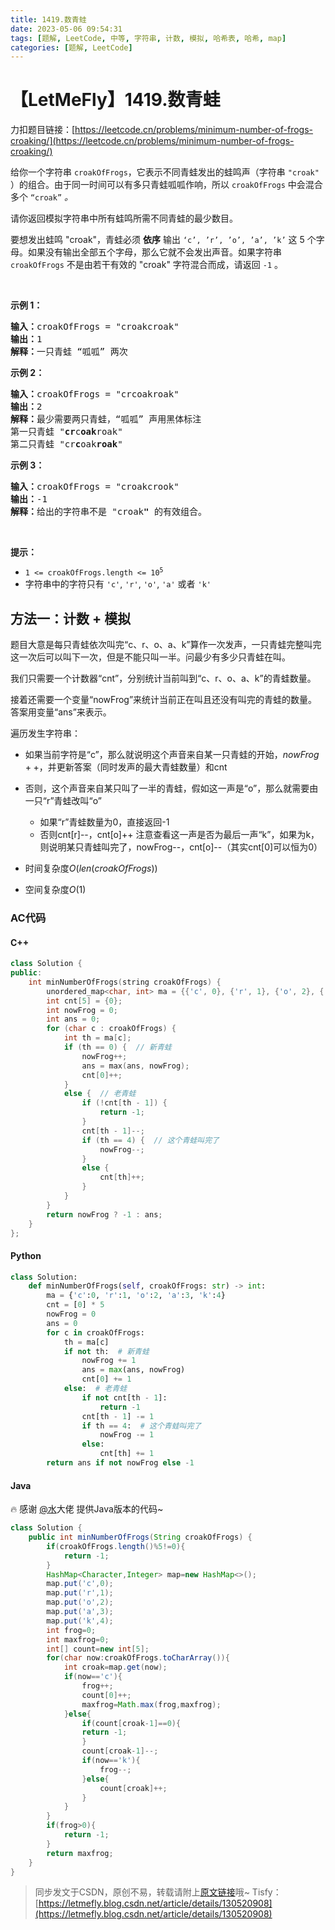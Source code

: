 ```yaml
---
title: 1419.数青蛙
date: 2023-05-06 09:54:31
tags: [题解, LeetCode, 中等, 字符串, 计数, 模拟, 哈希表, 哈希, map]
categories: [题解, LeetCode]
---
```


# 【LetMeFly】1419.数青蛙

力扣题目链接：[https://leetcode.cn/problems/minimum-number-of-frogs-croaking/](https://leetcode.cn/problems/minimum-number-of-frogs-croaking/)

<p>给你一个字符串 <code>croakOfFrogs</code>，它表示不同青蛙发出的蛙鸣声（字符串 <code>"croak"</code> ）的组合。由于同一时间可以有多只青蛙呱呱作响，所以&nbsp;<code>croakOfFrogs</code> 中会混合多个 <code>“croak”</code> <em>。</em></p>

<p>请你返回模拟字符串中所有蛙鸣所需不同青蛙的最少数目。</p>

<p>要想发出蛙鸣 "croak"，青蛙必须 <strong>依序</strong> 输出 <code>‘c’, ’r’, ’o’, ’a’, ’k’</code> 这 5 个字母。如果没有输出全部五个字母，那么它就不会发出声音。如果字符串 <code>croakOfFrogs</code> 不是由若干有效的 "croak" 字符混合而成，请返回 <code>-1</code> 。</p>

<p>&nbsp;</p>

<p><strong>示例 1：</strong></p>

<pre>
<strong>输入：</strong>croakOfFrogs = "croakcroak"
<strong>输出：</strong>1 
<strong>解释：</strong>一只青蛙 “呱呱” 两次
</pre>

<p><strong>示例 2：</strong></p>

<pre>
<strong>输入：</strong>croakOfFrogs = "crcoakroak"
<strong>输出：</strong>2 
<strong>解释：</strong>最少需要两只青蛙，“呱呱” 声用黑体标注
第一只青蛙 "<strong>cr</strong>c<strong>oak</strong>roak"
第二只青蛙 "cr<strong>c</strong>oak<strong>roak</strong>"
</pre>

<p><strong>示例 3：</strong></p>

<pre>
<strong>输入：</strong>croakOfFrogs = "croakcrook"
<strong>输出：</strong>-1
<strong>解释：</strong>给出的字符串不是 "croak<strong>"</strong> 的有效组合。
</pre>

<p>&nbsp;</p>

<p><strong>提示：</strong></p>

<ul>
	<li><code>1 &lt;= croakOfFrogs.length &lt;= 10<sup>5</sup></code></li>
	<li>字符串中的字符只有 <code>'c'</code>, <code>'r'</code>, <code>'o'</code>, <code>'a'</code> 或者 <code>'k'</code></li>
</ul>


    
## 方法一：计数 + 模拟

题目大意是每只青蛙依次叫完“c、r、o、a、k”算作一次发声，一只青蛙完整叫完这一次后可以叫下一次，但是不能只叫一半。问最少有多少只青蛙在叫。

我们只需要一个计数器“cnt”，分别统计当前叫到“c、r、o、a、k”的青蛙数量。

接着还需要一个变量“nowFrog”来统计当前正在叫且还没有叫完的青蛙的数量。答案用变量“ans”来表示。

遍历发生字符串：

+ 如果当前字符是“c”，那么就说明这个声音来自某一只青蛙的开始，$nowFrog++$，并更新答案（同时发声的最大青蛙数量）和cnt
+ 否则，这个声音来自某只叫了一半的青蛙，假如这一声是“o”，那么就需要由一只“r”青蛙改叫“o”
  + 如果“r”青蛙数量为0，直接返回-1
  + 否则cnt[r]--，cnt[o]++
  注意查看这一声是否为最后一声“k”，如果为k，则说明某只青蛙叫完了，nowFrog--，cnt[o]--（其实cnt[0]可以恒为0）


+ 时间复杂度$O(len(croakOfFrogs))$
+ 空间复杂度$O(1)$

### AC代码

#### C++

```cpp
class Solution {
public:
    int minNumberOfFrogs(string croakOfFrogs) {
        unordered_map<char, int> ma = {{'c', 0}, {'r', 1}, {'o', 2}, {'a', 3}, {'k', 4}};
        int cnt[5] = {0};
        int nowFrog = 0;
        int ans = 0;
        for (char c : croakOfFrogs) {
            int th = ma[c];
            if (th == 0) {  // 新青蛙
                nowFrog++;
                ans = max(ans, nowFrog);
                cnt[0]++;
            }
            else {  // 老青蛙
                if (!cnt[th - 1]) {
                    return -1;
                }
                cnt[th - 1]--;
                if (th == 4) {  // 这个青蛙叫完了
                    nowFrog--;
                }
                else {
                    cnt[th]++;
                }
            }
        }
        return nowFrog ? -1 : ans;
    }
};
```

#### Python

```python
class Solution:
    def minNumberOfFrogs(self, croakOfFrogs: str) -> int:
        ma = {'c':0, 'r':1, 'o':2, 'a':3, 'k':4}
        cnt = [0] * 5
        nowFrog = 0
        ans = 0
        for c in croakOfFrogs:
            th = ma[c]
            if not th:  # 新青蛙
                nowFrog += 1
                ans = max(ans, nowFrog)
                cnt[0] += 1
            else:  # 老青蛙
                if not cnt[th - 1]:
                    return -1
                cnt[th - 1] -= 1
                if th == 4:  # 这个青蛙叫完了
                    nowFrog -= 1
                else:
                    cnt[th] += 1
        return ans if not nowFrog else -1
```

#### Java

🔥 感谢 [@水](https://leetcode.cn/u/shui-ar/)大佬 提供Java版本的代码~

```java
class Solution {
    public int minNumberOfFrogs(String croakOfFrogs) {
        if(croakOfFrogs.length()%5!=0){
            return -1;
        }
        HashMap<Character,Integer> map=new HashMap<>();
        map.put('c',0);
        map.put('r',1);
        map.put('o',2);
        map.put('a',3);
        map.put('k',4);
        int frog=0;
        int maxfrog=0;
        int[] count=new int[5];
        for(char now:croakOfFrogs.toCharArray()){
            int croak=map.get(now);
            if(now=='c'){
                frog++;
                count[0]++;
                maxfrog=Math.max(frog,maxfrog);
            }else{
                if(count[croak-1]==0){
                return -1;
                }
                count[croak-1]--;
                if(now=='k'){
                    frog--;
                }else{
                    count[croak]++;
                }
            }
        }
        if(frog>0){
            return -1;
        }
        return maxfrog;
    }
}
```

> 同步发文于CSDN，原创不易，转载请附上[原文链接](https://blog.letmefly.xyz/2023/05/06/LeetCode%201419.%E6%95%B0%E9%9D%92%E8%9B%99/)哦~
> Tisfy：[https://letmefly.blog.csdn.net/article/details/130520908](https://letmefly.blog.csdn.net/article/details/130520908)
